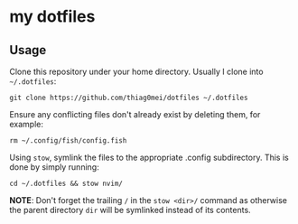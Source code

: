 # my dotfiles

## Usage

Clone this repository under your home directory. Usually I clone into `~/.dotfiles`:

```console
git clone https://github.com/thiag0mei/dotfiles ~/.dotfiles
```

Ensure any conflicting files don't already exist by deleting them, for example:

```console
rm ~/.config/fish/config.fish
```

Using `stow`, symlink the files to the appropriate .config subdirectory. This is done by simply running:

```console
cd ~/.dotfiles && stow nvim/
```

**NOTE**: Don't forget the trailing `/` in the `stow <dir>/` command as otherwise the parent directory `dir` will be symlinked instead of its contents.
